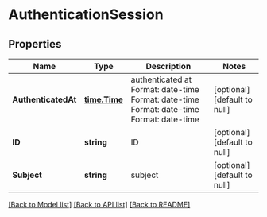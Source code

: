 # AuthenticationSession

## Properties
Name | Type | Description | Notes
------------ | ------------- | ------------- | -------------
**AuthenticatedAt** | [**time.Time**](time.Time.md) | authenticated at Format: date-time Format: date-time Format: date-time Format: date-time | [optional] [default to null]
**ID** | **string** | ID | [optional] [default to null]
**Subject** | **string** | subject | [optional] [default to null]

[[Back to Model list]](../README.md#documentation-for-models) [[Back to API list]](../README.md#documentation-for-api-endpoints) [[Back to README]](../README.md)


